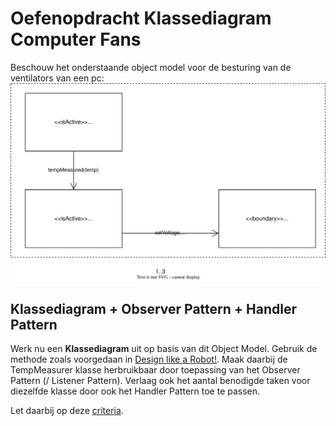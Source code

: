 # Oefenopdracht Klassediagram Computer Fans

Beschouw het onderstaande object model voor de besturing van de ventilators van een pc:
<img title="" src="OM-computer-fans.svg" alt="" width="552">

## Klassediagram + Observer Pattern + Handler Pattern

Werk nu een **Klassediagram** uit op basis van dit Object Model. Gebruik de methode zoals voorgedaan in [Design like a Robot!](../../../../onderwijsmateriaal/readers/Design%20Like%20a%20Robot!.pdf). Maak daarbij de TempMeasurer klasse herbruikbaar door toepassing van het Observer Pattern (/ Listener Pattern). Verlaag ook het aantal benodigde taken voor diezelfde klasse door ook het Handler Pattern toe te passen.

Let daarbij op deze [criteria](../../../../leerdoelen/portfolio-items/klassediagram.md).
